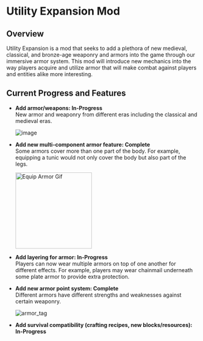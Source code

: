 # Utility Expansion Mod

## Overview
Utility Expansion is a mod that seeks to add a plethora of new medieval, classical, and bronze-age weaponry and armors into the game through our immersive armor system. This mod will introduce new mechanics into the way players acquire and utilize armor that will make combat against players and entities alike more interesting. 

## Current Progress and Features
- **Add armor/weapons: In-Progress**   
  New armor and weaponry from different eras including the classical and medieval eras. 

  ![image](https://github.com/boomty/UtilityExpansion/assets/114364542/3361f942-6d7a-48eb-acfd-043be2439924)

- **Add new multi-component armor feature: Complete**  
  Some armors cover more than one part of the body. For example, equipping a tunic would not only cover the body but also part of the legs.

  <img src="https://media4.giphy.com/media/v1.Y2lkPTc5MGI3NjExNG14M2tlNjl4enp2OWF0MjBheXFnb2EzYmJjZjFjMDNybnU2d2dtcSZlcD12MV9pbnRlcm5hbF9naWZfYnlfaWQmY3Q9Zw/ZihjqcfDa3xqKXl8Yn/giphy.gif" alt="Equip Armor Gif" width="200" />

- **Add layering for armor: In-Progress**   
  Players can now wear multiple armors on top of one another for different effects. For example, players may wear chainmail underneath some plate armor to provide extra protection.

- **Add new armor point system: Complete**   
  Different armors have different strengths and weaknesses against certain weaponry. 

  ![armor_tag](https://github.com/boomty/UtilityExpansion/assets/114364542/cf3deca7-9c6e-41a9-8bc1-dc0fa41dd119)

- **Add survival compatibility (crafting recipes, new blocks/resources): In-Progress**  
